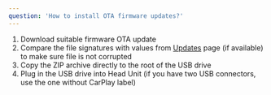 ```yaml
---
question: 'How to install OTA firmware updates?'
---
```


1. Download suitable firmware OTA update
2. Compare the file signatures with values from [Updates](/updates) page (if available) to make sure file is not corrupted
3. Copy the ZIP archive directly to the root of the USB drive
4. Plug in the USB drive into Head Unit (if you have two USB connectors, use the one without CarPlay label)
